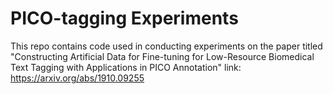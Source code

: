 # PICO-tagging Experiments

This repo contains code used in conducting experiments on the paper titled "Constructing Artificial Data for Fine-tuning for Low-Resource Biomedical Text Tagging with Applications in PICO Annotation" link: https://arxiv.org/abs/1910.09255 

